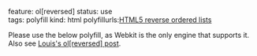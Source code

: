 feature: ol[reversed]
status: use  
tags: polyfill
kind: html
polyfillurls:[HTML5 reverse ordered lists](https://github.com/impressivewebs/HTML5-Reverse-Ordered-Lists)

Please use the below polyfill, as Webkit is the only engine that supports it.
Also see [Louis's ol[reversed] post](http://www.impressivewebs.com/reverse-ordered-lists-html5/).